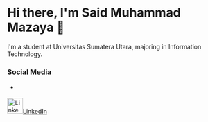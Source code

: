 # Hi there, I'm Said Muhammad Mazaya 👋

I'm a student at Universitas Sumatera Utara, majoring in Information Technology.

### Social Media
 - <p align="left">
<a href="https://www.linkedin.com/in/saidmuhammadmazaya" target="_blank" rel="noreferrer"><img src="https://raw.githubusercontent.com/danielcranney/profileme-dev/main/public/icons/socials/linkedin.svg" width="36" height="36" alt="LinkedIn" />[LinkedIn](https://www.linkedin.com/in/saidmuhammadmazaya)</a>
 
